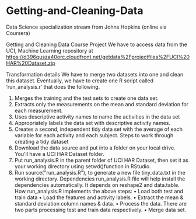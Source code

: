 Getting-and-Cleaning-Data
=========================

Data Science specialization stream from Johns Hopkins (online via Coursera)

Getting and Cleaning Data
Course Project
We have to access data from the UCI, Machine Learning repository at https://d396qusza40orc.cloudfront.net/getdata%2Fprojectfiles%2FUCI%20HAR%20Dataset.zip 

Transformation details
We have to merge two datasets into one and clean this dataset. Eventually, we have to create one R script called ‘run_analysis.r’ that does the following.
1.	Merges the training and the test sets to create one data set.
2.	Extracts only the measurements on the mean and standard deviation for each measurement.
3.	Uses descriptive activity names to name the activities in the data set
4.	Appropriately labels the data set with descriptive activity names.
5.	Creates a second, independent tidy data set with the average of each variable for each activity and each subject.
Steps to work through creating a tidy dataset
1.	Download the data source and put into a folder on your local drive. You'll have a UCI HAR Dataset folder.
2.	Put run_analysis.R in the parent folder of UCI HAR Dataset, then set it as your working directory using setwd()function in RStudio.
3.	Run source("run_analysis.R"), to generate a new file tiny_data.txt in the working directory.
Dependencies
run_analysis.R file will help install the dependencies automatically. It depends on reshape2 and data.table.
How run_analysis.R implements the above steps:
•	Load both test and train data
•	Load the features and activity labels.
•	Extract the mean & standard deviation column names & data.
•	Process the data. There are two parts processing test and train data respectively.
•	Merge data set.

